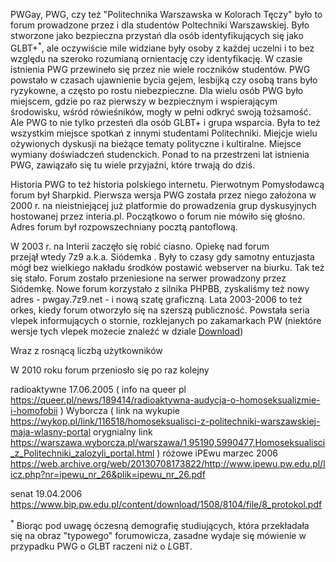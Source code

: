 PWGay, PWG, czy też "Politechnika Warszawska w Kolorach Tęczy" było to forum prowadzone przez i dla studentów Poltechniki Warszawskiej. Było stworzone jako bezpieczna przystań dla osób identyfikujących się jako GLBT+<sup>*</sup>, ale oczywiście mile widziane były osoby z każdej uczelni i to bez względu na szeroko rozumianą ornientację czy identyfikację. W czasie istnienia PWG przewineło się przez nie wiele roczników studentów. PWG powstało w czasach ujawnienie bycia gejem, lesbijką czy osobą trans było ryzykowne, a często po rostu niebezpieczne. Dla wielu osób PWG było miejscem, gdzie po raz pierwszy w bezpiecznym i wspierającym środowisku, wśród rówieśników, mogły w pełni odkryć swoją tożsamość. Ale PWG to nie tylko przesteń dla osób GLBT+ i grupa wsparcia. Była to też wszystkim miejsce spotkań z innymi studentami Politechniki. Miejcje wielu ożywionych dyskusji na bieżące tematy polityczne i kultiralne. Miejsce wymiany doświadczeń studenckich. Ponad to na przestrzeni lat istnienia PWG, zawiązało się tu wiele przyjaźni, które trwają do dziś. 

Historia PWG to też historia polskiego internetu. Pierwotnym Pomysłodawcą forum był Sharpkid. Pierwsza wersja PWG została przez niego założona w 2000 r. na nieistniejącej już platformie do prowadzenia grup dyskusyjnych hostowanej przez interia.pl. Początkowo o forum nie mówiło się głośno. Adres forum był rozpowszechniany pocztą pantoflową. 

W 2003 r. na Interii zaczęło się robić ciasno. Opiekę nad forum przejął wtedy 7z9 a.k.a. Siódemka . Były to czasy gdy samotny entuzjasta mógł bez wielkiego nakładu środków postawić webserver na biurku. Tak też się stało. Forum zostało przeniesione na serwer prowadzony przez Siódemkę. Nowe forum korzystało z silnika PHPBB, zyskaliśmy też nowy adres - pwgay.7z9.net - i nową szatę graficzną. Lata 2003-2006 to też orkes, kiedy forum otworzyło się na szerszą publiczność. Powstała seria vlepek informujących o stornie, rozklejanych po zakamarkach PW (niektóre wersje tych vlepek możecie znaleźć w dziale [Download](/download.html))

Wraz z rosnącą liczbą użytkowników 

W 2010 roku forum przeniosło się po raz kolejny

radioaktywne 17.06.2005 
(
    info na queer pl https://queer.pl/news/189414/radioaktywna-audycja-o-homoseksualizmie-i-homofobii
)
Wyborcza (
    link na wykupie https://wykop.pl/link/116518/homoseksualisci-z-politechniki-warszawskiej-maja-wlasny-portal
    orygnialny link  https://warszawa.wyborcza.pl/warszawa/1,95190,5990477,Homoseksualisci_z_Politechniki_zalozyli_portal.html
)
różowe iPEwu marzec 2006
https://web.archive.org/web/20130708173822/http://www.ipewu.pw.edu.pl/licz.php?nr=ipewu_nr_26&plik=ipewu_nr_26.pdf

senat 19.04.2006
 https://www.bip.pw.edu.pl/content/download/1508/8104/file/8_protokol.pdf



<sup>*</sup> Biorąc pod uwagę óczesną demografię studiujących, która przekładała się na obraz "typowego" forumowicza, zasadne wydaje się mówienie w przypadku PWG o <EM>G</EM>LBT raczeni niż o <EM>L</EM>GBT.